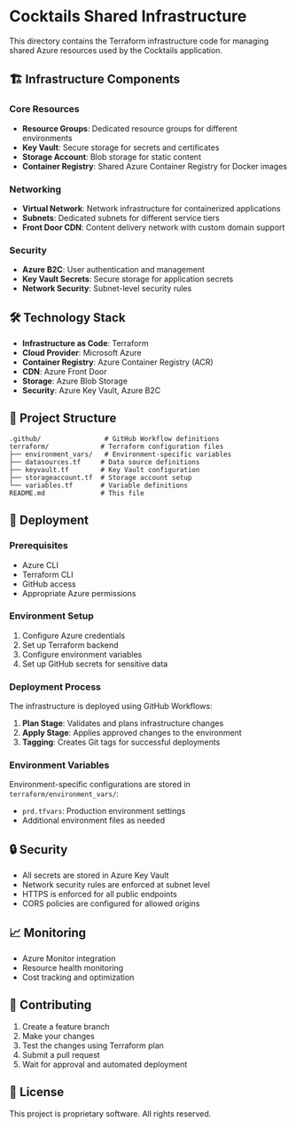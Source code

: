 # Cocktails Shared Infrastructure

This directory contains the Terraform infrastructure code for managing shared Azure resources used by the Cocktails application.

## 🏗️ Infrastructure Components

### Core Resources
- **Resource Groups**: Dedicated resource groups for different environments
- **Key Vault**: Secure storage for secrets and certificates
- **Storage Account**: Blob storage for static content
- **Container Registry**: Shared Azure Container Registry for Docker images

### Networking
- **Virtual Network**: Network infrastructure for containerized applications
- **Subnets**: Dedicated subnets for different service tiers
- **Front Door CDN**: Content delivery network with custom domain support

### Security
- **Azure B2C**: User authentication and management
- **Key Vault Secrets**: Secure storage for application secrets
- **Network Security**: Subnet-level security rules

## 🛠️ Technology Stack

- **Infrastructure as Code**: Terraform
- **Cloud Provider**: Microsoft Azure
- **Container Registry**: Azure Container Registry (ACR)
- **CDN**: Azure Front Door
- **Storage**: Azure Blob Storage
- **Security**: Azure Key Vault, Azure B2C

## 📁 Project Structure

```
.github/                # GitHub Workflow definitions
terraform/             # Terraform configuration files
├── environment_vars/   # Environment-specific variables
├── datasources.tf     # Data source definitions
├── keyvault.tf        # Key Vault configuration
├── storageaccount.tf  # Storage account setup
└── variables.tf       # Variable definitions
README.md              # This file
```

## 🚀 Deployment

### Prerequisites
- Azure CLI
- Terraform CLI
- GitHub access
- Appropriate Azure permissions

### Environment Setup
1. Configure Azure credentials
2. Set up Terraform backend
3. Configure environment variables
4. Set up GitHub secrets for sensitive data

### Deployment Process
The infrastructure is deployed using GitHub Workflows:

1. **Plan Stage**: Validates and plans infrastructure changes
2. **Apply Stage**: Applies approved changes to the environment
3. **Tagging**: Creates Git tags for successful deployments

### Environment Variables
Environment-specific configurations are stored in `terraform/environment_vars/`:
- `prd.tfvars`: Production environment settings
- Additional environment files as needed

## 🔒 Security

- All secrets are stored in Azure Key Vault
- Network security rules are enforced at subnet level
- HTTPS is enforced for all public endpoints
- CORS policies are configured for allowed origins

## 📈 Monitoring

- Azure Monitor integration
- Resource health monitoring
- Cost tracking and optimization

## 🤝 Contributing

1. Create a feature branch
2. Make your changes
3. Test the changes using Terraform plan
4. Submit a pull request
5. Wait for approval and automated deployment

## 📄 License

This project is proprietary software. All rights reserved. 